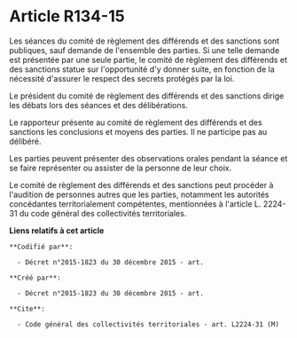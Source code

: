 # Article R134-15

Les séances du comité de règlement des différends et des sanctions sont publiques, sauf demande de l'ensemble des parties. Si
une telle demande est présentée par une seule partie, le comité de règlement des différends et des sanctions statue sur
l'opportunité d'y donner suite, en fonction de la nécessité d'assurer le respect des secrets protégés par la loi.

Le président du comité de règlement des différends et des sanctions dirige les débats lors des séances et des délibérations.

Le rapporteur présente au comité de règlement des différends et des sanctions les conclusions et moyens des parties. Il ne
participe pas au délibéré.

Les parties peuvent présenter des observations orales pendant la séance et se faire représenter ou assister de la personne de
leur choix.

Le comité de règlement des différends et des sanctions peut procéder à l'audition de personnes autres que les parties,
notamment les autorités concédantes territorialement compétentes, mentionnées à l'article L. 2224-31 du code général des
collectivités territoriales.

**Liens relatifs à cet article**

	**Codifié par**:

	  - Décret n°2015-1823 du 30 décembre 2015 - art.

	**Créé par**:

	  - Décret n°2015-1823 du 30 décembre 2015 - art.

	**Cite**:

	  - Code général des collectivités territoriales - art. L2224-31 (M)

